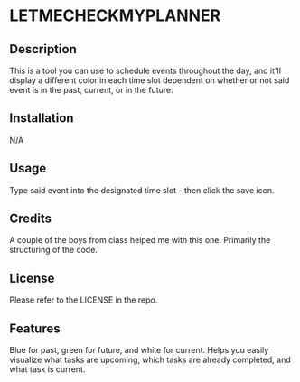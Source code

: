 # LETMECHECKMYPLANNER

## Description

This is a tool you can use to schedule events throughout the day, and it'll display a different color in each time slot dependent on whether or not said event is in the past, current, or in the future. 


## Installation
N/A


## Usage

Type said event into the designated time slot - then click the save icon. 

## Credits

A couple of the boys from class helped me with this one. Primarily the structuring of the code. 

## License

Please refer to the LICENSE in the repo.



## Features

Blue for past, green for future, and white for current. Helps you easily visualize what tasks are upcoming, which tasks are already completed, and what task is current. 
